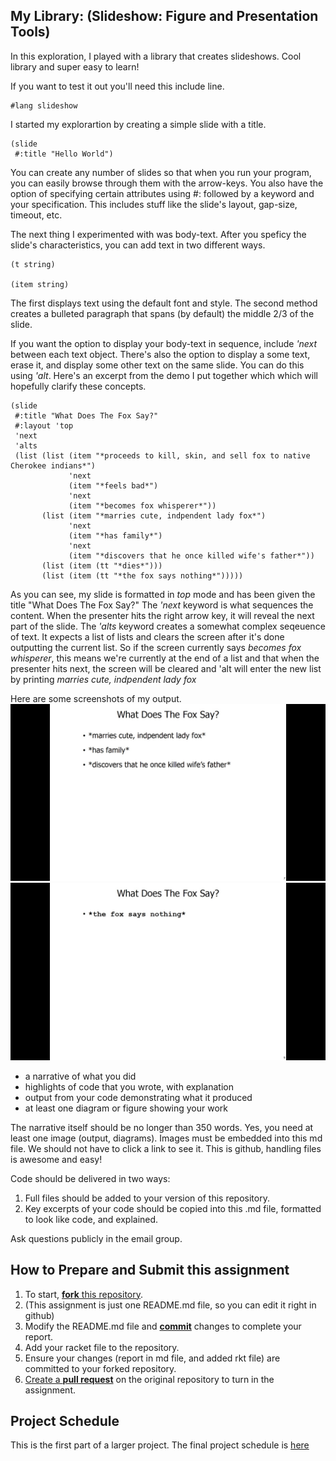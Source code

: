 ## My Library: (Slideshow: Figure and Presentation Tools)
In this exploration, I played with a library that creates slideshows. Cool library and super easy to learn!

If you want to test it out you'll need this include line.
```
#lang slideshow
```

I started my explorartion by creating a simple slide with a title.
```
(slide
 #:title "Hello World")
 ```
You can create any number of slides so that when you run your program, you can easily browse through them with the arrow-keys. You also have the option of specifying certain attributes using #: followed by a keyword and your specification. This includes stuff like the slide's layout, gap-size, timeout, etc.

The next thing I experimented with was body-text. After you speficy the slide's characteristics, you can add text in two different ways.
```
(t string)

(item string)
```
The first displays text using the default font and style. The second method creates a bulleted paragraph that spans (by default) the middle 2/3 of the slide.

If you want the option to display your body-text in sequence, include *'next* between each text object. There's also the option to display a some text, erase it, and display some other text on the same slide. You can do this using *'alt*. Here's an excerpt from the demo I put together which which will hopefully clarify these concepts.
```
(slide
 #:title "What Does The Fox Say?"
 #:layout 'top
 'next
 'alts
 (list (list (item "*proceeds to kill, skin, and sell fox to native Cherokee indians*")
             'next
             (item "*feels bad*")
             'next
             (item "*becomes fox whisperer*"))
       (list (item "*marries cute, indpendent lady fox*")
             'next
             (item "*has family*")
             'next
             (item "*discovers that he once killed wife's father*"))
       (list (item (tt "*dies*")))
       (list (item (tt "*the fox says nothing*")))))
```
As you can see, my slide is formatted in *top* mode and has been given the title "What Does The Fox Say?" The *'next* keyword is what sequences the content. When the presenter hits the right arrow key, it will reveal the next part of the slide. The *'alts* keyword creates a somewhat complex seqeuence of text. It expects a list of lists and clears the screen after it's done outputting the current list. So if the screen currently says *becomes fox whisperer*, this means we're currently at the end of a list and that when the presenter hits next, the screen will be cleared and 'alt will enter the new list by printing *marries cute, indpendent lady fox*

Here are some screenshots of my output.
![Slide1](https://raw.githubusercontent.com/georgemitwasi/FP1/master/Slide1.jpg)
![Slide2](https://raw.githubusercontent.com/georgemitwasi/FP1/master/Slide2.jpg)





* a narrative of what you did
* highlights of code that you wrote, with explanation
* output from your code demonstrating what it produced
* at least one diagram or figure showing your work

The narrative itself should be no longer than 350 words. Yes, you need at least one image (output, diagrams). Images must be embedded into this md file. We should not have to click a link to see it. This is github, handling files is awesome and easy!

Code should be delivered in two ways:

1. Full files should be added to your version of this repository.
1. Key excerpts of your code should be copied into this .md file, formatted to look like code, and explained.

Ask questions publicly in the email group.

## How to Prepare and Submit this assignment

1. To start, [**fork** this repository][forking]. 
  2. (This assignment is just one README.md file, so you can edit it right in github)
1. Modify the README.md file and [**commit**][ref-commit] changes to complete your report.
1. Add your racket file to the repository. 
1. Ensure your changes (report in md file, and added rkt file) are committed to your forked repository.
1. [Create a **pull request**][pull-request] on the original repository to turn in the assignment.

## Project Schedule
This is the first part of a larger project. The final project schedule is [here][schedule]

<!-- Links -->
[schedule]: https://github.com/oplS16projects/FP-Schedule
[markdown]: https://help.github.com/articles/markdown-basics/
[forking]: https://guides.github.com/activities/forking/
[ref-clone]: http://gitref.org/creating/#clone
[ref-commit]: http://gitref.org/basic/#commit
[ref-push]: http://gitref.org/remotes/#push
[pull-request]: https://help.github.com/articles/creating-a-pull-request
